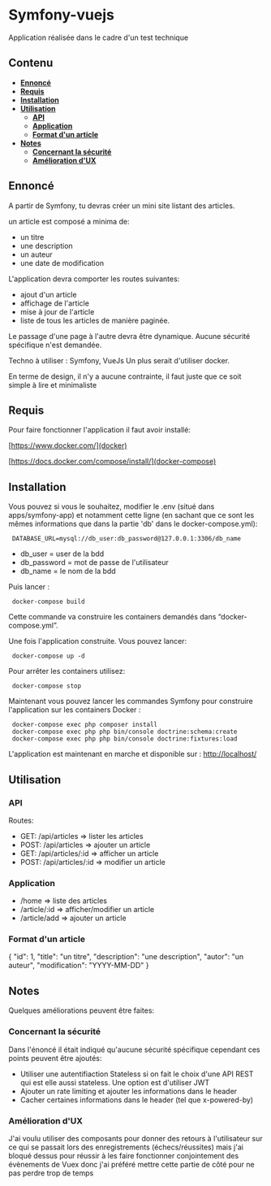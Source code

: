 # Symfony-vuejs
Application réalisée dans le cadre d'un test technique

## Contenu
* [**Ennoncé**](#ennoncé)
* [**Requis**](#requis)
* [**Installation**](#installation)
* [**Utilisation**](#utilisation)
  * [**API**](#api)
  * [**Application**](#application)
  * [**Format d'un article**](#format-dun-article)
* [**Notes**](#notes)
  * [**Concernant la sécurité**](#concernant-la-sécurité)
  * [**Amélioration d'UX**](#amélioration-dux)

## Ennoncé
A partir de Symfony, tu devras créer un mini site listant des articles.

un article est composé a minima de: 
- un titre 
- une description 
- un auteur 
- une date de modification

L'application devra comporter les routes suivantes: 
- ajout d'un article 
- affichage de l'article 
- mise à jour de l'article 
- liste de tous les articles de manière paginée.

Le passage d'une page à l'autre devra être dynamique. 
Aucune sécurité spécifique n'est demandée.

Techno à utiliser : Symfony, VueJs 
Un plus serait d'utiliser docker.

En terme de design, il n'y a aucune contrainte, il faut juste que ce soit simple à lire et minimaliste

## Requis
Pour faire fonctionner l'application il faut avoir installé:

[https://www.docker.com/](docker)

[https://docs.docker.com/compose/install/](docker-compose)

## Installation
Vous pouvez si vous le souhaitez, modifier le .env (situé dans apps/symfony-app) et notamment cette ligne (en sachant que ce sont les mêmes informations que dans la partie 'db' dans le docker-compose.yml):
```
 DATABASE_URL=mysql://db_user:db_password@127.0.0.1:3306/db_name
```
- db_user = user de la bdd
- db_password = mot de passe de l'utilisateur
- db_name = le nom de la bdd

Puis lancer :
```
 docker-compose build 
```
Cette commande va construire les containers demandés dans “docker-compose.yml”.

Une fois l'application construite. Vous pouvez lancer:
```
 docker-compose up -d
```
Pour arrêter les containers utilisez:
```
 docker-compose stop
```
Maintenant vous pouvez lancer les commandes Symfony pour construire l'application sur les containers Docker :
```
 docker-compose exec php composer install 
 docker-compose exec php php bin/console doctrine:schema:create
 docker-compose exec php php bin/console doctrine:fixtures:load
```
L'application est maintenant en marche et disponible sur : [http://localhost/](http://localhost/)

## Utilisation
### API
Routes:
- GET: /api/articles => lister les articles
- POST: /api/articles => ajouter un article
- GET: /api/articles/:id => afficher un article
- POST: /api/articles/:id => modifier un article

### Application
- /home => liste des articles
- /article/:id => afficher/modifier un article
- /article/add => ajouter un article

### Format d'un article
{
  "id": 1,
  "title": "un titre",
  "description": "une description",
  "autor": "un auteur",
  "modification": "YYYY-MM-DD"
}

## Notes
Quelques améliorations peuvent être faites:

### Concernant la sécurité
Dans l'énoncé il était indiqué qu'aucune sécurité spécifique cependant ces points peuvent être ajoutés:
- Utiliser une autentifiaction Stateless si on fait le choix d'une API REST qui est elle aussi stateless. Une option est d'utiliser JWT
- Ajouter un rate limiting et ajouter les informations dans le header
- Cacher certaines informations dans le header (tel que x-powered-by)

### Amélioration d'UX
J'ai voulu utiliser des composants pour donner des retours à l'utilisateur sur ce qui se passait lors des enregistrements (échecs/réussites)
mais j'ai bloqué dessus pour réussir à les faire fonctionner conjointement des évènements de Vuex donc j'ai préféré mettre cette partie de côté pour ne pas perdre trop de temps
